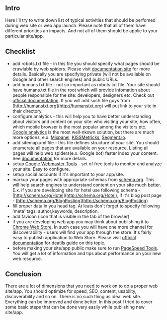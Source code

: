 <!--
name: Website launch checklist
description: List of activities to do while launcging website
author: Anton Podviaznikov
author_email: anton@hashobject.com
author_url: http://hashobject.com/team/anton
author_github: podviaznikov
author_twitter: podviaznikov
author_avatar: /images/anton-avatar.png
location: San Jose, Costa Rica
date_created: 2013-07-22
date_modified: 2013-07-25
date_published: 2013-07-22
headline:
in_language: en
keywords: web site, web app, lauch checklist
discussion_url: https://github.com/hashobject/blog.hashobject.com/issues/5
canonical_url: http://blog.hashobject.com/website-launch-checklist
-->
## Intro

Here I'll try to write down list of typical activities that should be perfomed during
web site or web app launch. Please note that all of them have different priorities an impacts.
And not all of them should be applie to your particular site/app.

## Checklist

  * add robots.txt file - in this file you should specify what pages should be crawlable by web spiders.
    Please visit [documentation site](http://www.robotstxt.org/robotstxt.html) for more details. Basically
    you are specifying private (will not be available on Google and other search engines) and public URLs.
  * add humans.txt file - not so important as robots.txt file. Your site should have humans.txt file in the
    root which will provide infomation about people responsible for the site: developers, designers etc.
    Check out [official documentation](http://humanstxt.org/). If you will add such file guys from
    [http://humanstxt.org](http://humanstxt.org) will put link to your site in their directory.
  * configure analytics - this will help you to have better understanding about visitors and content on your site:
    who visiting your site, how often, which mobile browser is the most popular among the visitors etc.
    [Google analytics](https://www.google.com/analytics/) is the most well-nkown solution, but there are
    much more options, e.x. [Mixpanel](http://mixpanel.com/), [KISSMetricks](https://www.kissmetrics.com/),
    [Segment.io](https://segment.io/).
  * add sitemap.xml file - this file defines structure of your site. You should enumerate all pages
    that are available on your resource. Listing all pages will help web spiders(e.x. Google bot) faster
    index your content. See [documentation](http://www.sitemaps.org/) for more details.
  * setup [Google Webmaster Tools](https://www.google.com/webmasters/tools/) - set of free tools to monitor
    and analyze your site. Easy to configure.
  * setup social accounts if it's important to your app/site.
  * markup your pages with appropriate schemas from [schema.org](http://schema.org). This will help search engines
    to understand content on your site much better. E.x. if you are developing site for hotel use following
    schema - [http://schema.org/Hotel](http://schema.org/Hotel), if it's blog post page - [http://schema.org/BlogPosting](http://schema.org/BlogPosting)
  * fill proper data in you head tag. At leats don't forget to specify following 'meta' tags: author,keywords,
    description.
  * add favicon (icon that is visible in the tab of the browser).
  * if you are developing web app you may think about publishing it to [Chrome Web Store](https://chrome.google.com/webstore).
    In such case you will have one more channel for discoverability - users will find your app through the store.
    It's fairly easy to publish application to Web Store. Please visit [official documentation](https://developers.google.com/chrome/web-store/docs/publish)
    for deatils guide on this topic.
  * before making your site/app public make sure to run [PageSpeed Tools](https://developers.google.com/speed/pagespeed/).
    You will get a lot of information and tips about performance on your new web resource.

## Conclusion

There are a lot of dimensions that you need to work on to do a proper web site/app.
You should optimize for speed, SEO, content, usability, discoverability and so on.
There is no such thing as ideal web site. Everything can be improved and done better.
In this post I tried to cover some basic steps that can be done very easily while publishing new
site/app.
